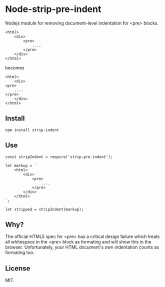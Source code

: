 # Node-strip-pre-indent

Nodejs module for removing document-level indentation for &#x3C;pre&#x3E; blocks.

    <html>
        <div>
            <pre>
                ....
            </pre>
        </div>
    </html>

becomes

    <html>
        <div>
    <pre>
        ....
    </pre>
        </div>
    </html>

## Install

    npm install strip-indent

## Use

    const stripIndent = require('strip-pre-indent');
    
    let markup = `
        <html>
            <div>
                <pre>
                    ....
                </pre>
            </div>
        </html>
    `;

    let stripped = stripIndent(markup);

## Why?

The official HTML5 spec for &#x3C;pre&#x3E; has a critical design failure which treats all whitespace in the &#x3C;pre&#x3E; block as formating and will show this in the browser. Unfortunately, your HTML document's own indentation counts as formating too.

## License

MIT. 
